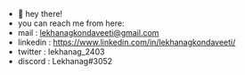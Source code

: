 - 👋 hey there!
- you can reach me from here:
- mail : lekhanagkondaveeti@gmail.com
- linkedin : https://www.linkedin.com/in/lekhanagkondaveeti/
- twitter   : lekhanag_2403
- discord   : Lekhanag#3052

<!---
lekhanag-kondaveeti/lekhanag-kondaveeti is a ✨ special ✨ repository because its `README.md` (this file) appears on your GitHub profile.
You can click the Preview link to take a look at your changes.
--->
